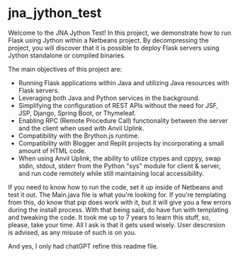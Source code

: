 # jna_jython_test

Welcome to the JNA Jython Test! In this project, we demonstrate how to run Flask using Jython within a Netbeans project. By decompressing the project, you will discover that it is possible to deploy Flask servers using Jython standalone or compiled binaries.

The main objectives of this project are:

* Running Flask applications within Java and utilizing Java resources with Flask servers.
* Leveraging both Java and Python services in the background.
* Simplifying the configuration of REST APIs without the need for JSF, JSP, Django, Spring Boot, or Thymeleaf.
* Enabling RPC (Remote Procedure Call) functionality between the server and the client when used with Anvil Uplink.
* Compatibility with the Brython.js runtime.
* Compatibility with Blogger and Replit projects by incorporating a small amount of HTML code.
* When using Anvil Uplink, the ability to utilize ctypes and cppyy, swap stdin, stdout, stderr from the Python "sys" module for client & server, and run code remotely while still maintaining local accessibility.

If you need to know how to run the code, set it up inside of Netbeans and test it out. The Main.java file is
 what you're looking for. If you're templating from this, do know that pip does work with it, but it will give you
  a few errors during the install process. With that being said, do have fun with templating and tweaking the
 code. It took me up to 7 years to learn this stuff, so, please, take your time. All I ask is that it gets used
  wisely. User descresion is advised, as any misuse of such is on you. 


And yes, I only had chatGPT refine this readme file.
